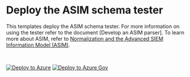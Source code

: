 # Deploy the ASIM schema tester

This templates deploy the ASIM schema tester. For more information on using the tester refer to the document [Develop an ASIM parser]. To learn more about ASIM, refer to [Normalization and the Advanced SIEM Information Model (ASIM)](https://aka.ms/AboutASIM).

<br>


[![Deploy to Azure](https://aka.ms/deploytoazurebutton)](https://portal.azure.com/#create/Microsoft.Template/uri/https%3A%2F%2Fraw.githubusercontent.com%2FAzure%2FAzure-Sentinel%2Fmaster%2FASIM%2Fdev%2FASimSchemaTester.json) [![Deploy to Azure Gov](https://aka.ms/deploytoazuregovbutton)](https://portal.azure.us/#create/Microsoft.Template/uri/https%3A%2F%2Fraw.githubusercontent.com%2FAzure%2FAzure-Sentinel%2Fmaster%2FASIM%2Fdev%2FASimSchemaTester.json)

